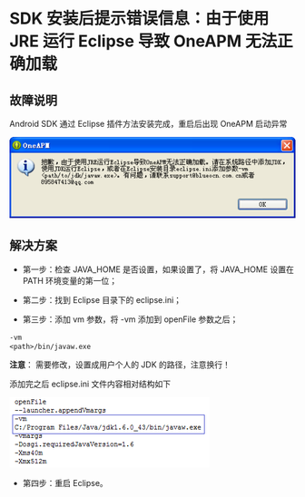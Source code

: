 # SDK 安装后提示错误信息：由于使用 JRE 运行 Eclipse 导致 OneAPM 无法正确加载

## 故障说明

Android SDK 通过 Eclipse 插件方法安装完成，重启后出现 OneAPM 启动异常

![](11M.jpg)

## 解决方案

* 第一步：检查 JAVA_HOME 是否设置，如果设置了，将 JAVA_HOME 设置在 PATH 环境变量的第一位；

* 第二步：找到 Eclipse 目录下的 eclipse.ini；

* 第三步：添加 vm 参数，将 -vm 添加到 openFile 参数之后；

```
-vm
<path>/bin/javaw.exe
```

**注意**： 需要修改，设置成用户个人的 JDK 的路径，注意换行！

添加完之后 eclipse.ini 文件内容相对结构如下

![](12M.jpg)

* 第四步：重启 Eclipse。